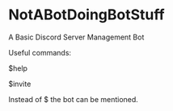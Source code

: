 # NotABotDoingBotStuff
A Basic Discord Server Management Bot

Useful commands:

$help

$invite

Instead of $ the bot can be mentioned.